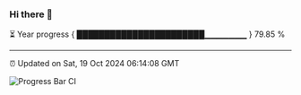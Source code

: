 ### Hi there 👋

⏳ Year progress { ███████████████████████▁▁▁▁▁▁▁ } 79.85 %

---

⏰ Updated on Sat, 19 Oct 2024 06:14:08 GMT

![Progress Bar CI](https://github.com/code-lakshay/GitHub-Actions-Demo/workflows/Progress%20Bar%20CI/badge.svg)
